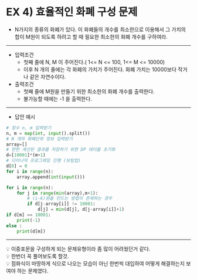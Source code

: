 # EX 4) 효율적인 화폐 구성 문제
- N가지의 종류의 화폐가 있다. 이 화폐들의 개수를 최소한으로 이용해서 그 가치의 합이 M원이 되도록 하려고 할 때 필요한 최소한의 화폐 개수를 구하여라.
***
- 입력조건
  - 첫째 줄에 N, M 이 주어진다.( 1<= N <= 100, 1<= M <= 10000)
  - 이후 N 개의 줄에는 각 화폐의 가치가 주어진다. 화폐 가치는 10000보다 작거나 같은 자연수이다.
- 출력조건
  - 첫째 줄에 M원을 만들기 위한 최소한의 화폐 개수를 출력한다.
  - 불가능할 때에는 -1 을 출력한다.
***
- 답안 예시
```python
# 정수 n, m 입력받기
n, m = map(int, input().split())
# N 개의 화폐단위 정보 입력받기
array=[]
# 한번 계산된 결과를 저장하기 위한 DP 테이블 초기화
d=[10001]*(m+1)
# 다이나믹 프로그래밍 진행 (보텀업)
d[0] = 0
for i in range(n):
    array.append(int(input()))

for i in range(n):
    for j in range(min(array),m+1):
        # (i-k)원을 만드는 방법이 존재하는 경우
        if d[j-array[i]] != 10001:
            d[j] = min(d[j], d[j-array[i]]+1)
if d[m] == 10001:
    print(-1)
else :
    print(d[m])
```
***
💡 이중포문을 구성하게 되는 문제유형이라 좀 많이 어려웠던거 같다.<br>
💡 한번더 꼭 풀어보도록 할것.<br>
💡 점화식이 마땅하게 식으로 나오는 모습이 아닌 한번씩 대입하여 어떻게 해결하는지 보여야 하는 문제였다.